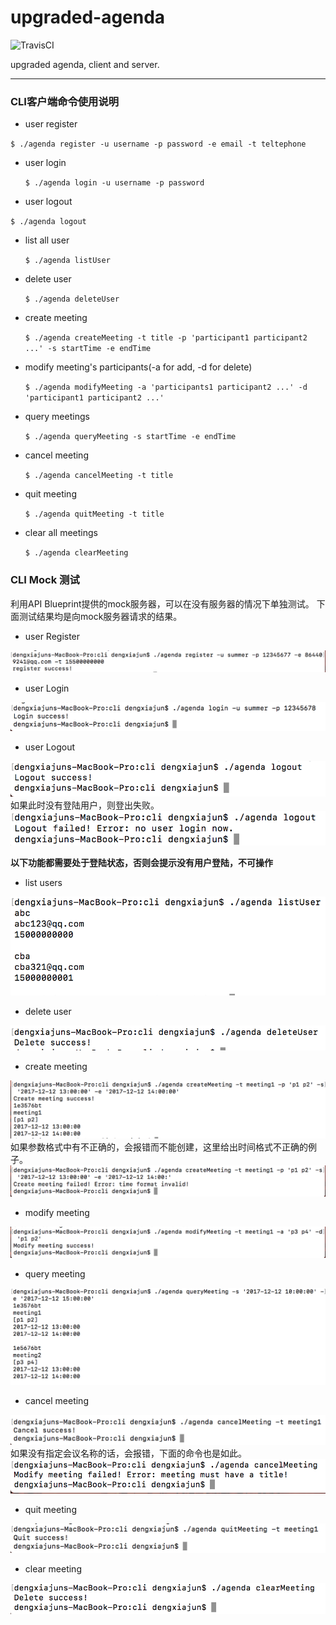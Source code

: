 # upgraded-agenda
![TravisCI](https://travis-ci.org/weirdsnap/upgraded-agenda.svg?branch=master)

upgraded agenda, client and server.

---

### CLI客户端命令使用说明

- user register

 `$ ./agenda register -u username -p password -e email -t teltephone`
- user login

  `$ ./agenda login -u username -p password`
- user logout

 `$ ./agenda logout`
- list all user

  `$ ./agenda listUser`
- delete user

  `$ ./agenda deleteUser`
- create meeting

  `$ ./agenda createMeeting -t title -p 'participant1 participant2 ...' -s startTime -e endTime`
- modify meeting's participants(-a for add, -d for delete)

  `$ ./agenda modifyMeeting -a 'participants1 participant2 ...' -d 'participant1 participant2 ...'`
- query meetings

  `$ ./agenda queryMeeting -s startTime -e endTime`
- cancel meeting

  `$ ./agenda cancelMeeting -t title`
- quit meeting

  `$ ./agenda quitMeeting -t title`
- clear all meetings

  `$ ./agenda clearMeeting`

### CLI Mock 测试
利用API Blueprint提供的mock服务器，可以在没有服务器的情况下单独测试。
下面测试结果均是向mock服务器请求的结果。

- user Register

![user register](test-screenshot/cli-register.png)

- user Login

![user login](test-screenshot/cli-login.png)

- user Logout

![user logout](test-screenshot/cli-logout.png)
如果此时没有登陆用户，则登出失败。
![user logout fail](test-screenshot/cli-logout-fail.png)

**以下功能都需要处于登陆状态，否则会提示没有用户登陆，不可操作**

- list users

![list user](test-screenshot/cli-listUser.png)

- delete user

![delete user](test-screenshot/cli-deleteUser.png)

- create meeting

![create meeting](test-screenshot/cli-createMeeting.png)
如果参数格式中有不正确的，会报错而不能创建，这里给出时间格式不正确的例子。
![create meeting fail](test-screenshot/cli-createMeeting-fail.png)

- modify meeting

![modify meeting](test-screenshot/cli-modifyMeeting.png)

- query meeting

![query meeting](test-screenshot/cli-queryMeeting.png)

- cancel meeting

![cancel meeting](test-screenshot/cli-cancelMeeting.png)
如果没有指定会议名称的话，会报错，下面的命令也是如此。
![cancel meeting fail](test-screenshot/cli-cancelMeeting-fail.png)

- quit meeting

![quit meeting](test-screenshot/cli-quitMeeting.png)

- clear meeting

![clear meeting](test-screenshot/cli-clearMeeting.png)
